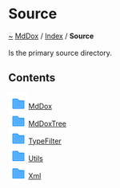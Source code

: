 <a id="source"></a>
<h1>Source</h1>
<a id="dir_74389ed8173ad57b461b9d623a1f3867"></a>
<a href="https://github.com/CharlesCarley/MdDox.md">~</a>
<a href="indexpage.md#mddox">MdDox</a>
<span class="inline-text">/</span>
<a href="index.md#index">Index</a>
<span class="inline-text">/</span>
<span class="bold-text"><b>Source</b></span>
<br/>
<br/>
<span class="inline-text">Is the primary source directory. </span>
<a id="contents"></a>
<h2>Contents</h2>
<div class="icon-link">
<img src="../images/folder.svg"/><a href="dir_1197a0c1c846bc690425b2973182343c.md#mddox">MdDox</a>
</div>
<div class="icon-link">
<img src="../images/folder.svg"/><a href="dir_d9935c0f1a540c725bfb5aaaadd541e0.md#mddoxtree">MdDoxTree</a>
</div>
<div class="icon-link">
<img src="../images/folder.svg"/><a href="dir_24e808f5dc59c4f65549a2d6918dbd79.md#typefilter">TypeFilter</a>
</div>
<div class="icon-link">
<img src="../images/folder.svg"/><a href="dir_5c09e96eccedf512ae411d636afd2712.md#utils">Utils</a>
</div>
<div class="icon-link">
<img src="../images/folder.svg"/><a href="dir_19b9d1dd05713e515e11a6d5d9c80351.md#xml">Xml</a>
</div>
</div>
</div>
</body>
</html>
